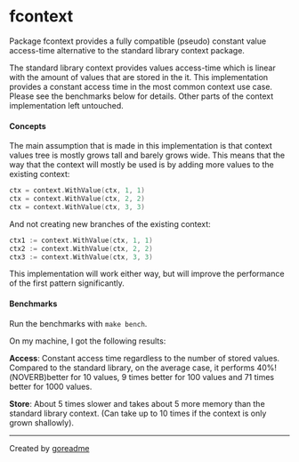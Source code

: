 # fcontext

Package fcontext provides a fully compatible (pseudo) constant
value access-time alternative to the standard library context
package.

The standard library context provides values access-time which
is linear with the amount of values that are stored in the
it. This implementation provides a constant access time in the
most common context use case. Please see the benchmarks
below for details. Other parts of the context implementation
left untouched.

#### Concepts

The main assumption that is made in this implementation is that
context values tree is mostly grows tall and barely grows wide.
This means that the way that the context will mostly be used is
by adding more values to the existing context:

```go
ctx = context.WithValue(ctx, 1, 1)
ctx = context.WithValue(ctx, 2, 2)
ctx = context.WithValue(ctx, 3, 3)
```

And not creating new branches of the existing context:

```go
ctx1 := context.WithValue(ctx, 1, 1)
ctx2 := context.WithValue(ctx, 2, 2)
ctx3 := context.WithValue(ctx, 3, 3)
```

This implementation will work either way, but will improve the
performance of the first pattern significantly.

#### Benchmarks

Run the benchmarks with `make bench`.

On my machine, I got the following results:

**Access**: Constant access time regardless to the number of stored
values. Compared to the standard library, on the average case, it
performs 40%!(NOVERB)better for 10 values, 9 times better for 100 values
and 71 times better for 1000 values.

**Store**: About 5 times slower and takes about 5 more memory than
the standard library context. (Can take up to 10 times if the
context is only grown shallowly).


---

Created by [goreadme](https://github.com/apps/goreadme)
